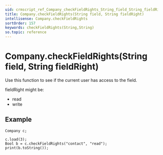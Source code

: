 ```yaml
---
uid: crmscript_ref_Company_checkFieldRights_String_field_String_fieldRight
title: Company.checkFieldRights(String field, String fieldRight)
intellisense: Company.checkFieldRights
sortOrder: 157
keywords: checkFieldRights(String,String)
so.topic: reference
---
```


# Company.checkFieldRights(String field, String fieldRight)

Use this function to see if the current user has access to the field.

fieldRight might be:

* read
* write

## Example

    Company c;
    
    c.load(3);
    Bool b = c.checkFieldRights("contact", "read");
    print(b.toString());


